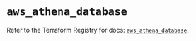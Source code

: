 # `aws_athena_database`

Refer to the Terraform Registry for docs: [`aws_athena_database`](https://registry.terraform.io/providers/hashicorp/aws/5.68.0/docs/resources/athena_database).
